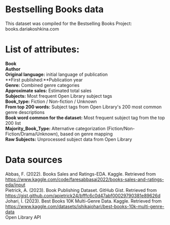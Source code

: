 # Bestselling Books data

This dataset was compiled for the Bestselling Books Project: books.dariakoshkina.com

# List of attributes:<br/>
**Book**<br/>
**Author**<br/>
**Original language:** initial language of publication <br/>
**First published:**Publication year<br/>
**Genre:** Combined genre categories<br/>
**Approximate sales:**  Estimated total sales<br/>
**Subjects:** Most frequent Open Library subject tags<br/>
**Book_type:** Fiction / Non-fiction / Unknown<br/>
**From top 200 words:** Subject tags from Open Library's 200 most common genre descriptions<br/>
**Book word common for the dataset:** Most frequent subject tag from the top 200 list<br/>
**Majority_Book_Type:** Alternative categorization (Fiction/Non-Fiction/Drama/Unknown), based on genre mapping<br/>
**Raw Subjects:** Unprocessed subject data from Open Library<br/>

# Data sources
Abbas, F. (2022). Books Sales and Ratings-EDA. Kaggle. Retrieved from https://www.kaggle.com/code/faresabbasai2022/books-sales-and-ratings-eda/input <br/>
Pietrick, A. (2023). Book Publishing Dataset. GitHub Gist. Retrieved from https://gist.github.com/apietrick24/bfffc6c0d47abf00029790381e89626d <br/>
Johari, I. (2023). Best Books 10K Multi-Genre Data. Kaggle. Retrieved from https://www.kaggle.com/datasets/ishikajohari/best-books-10k-multi-genre-data <br/>
Open Library API <br/>
